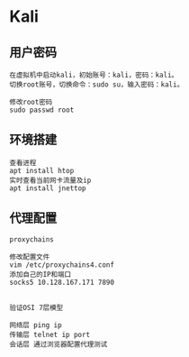 # Kali

## 用户密码

```
在虚拟机中启动kali，初始账号：kali，密码：kali。
切换root账号，切换命令：sudo su，输入密码：kali。

修改root密码
sudo passwd root
```

## 环境搭建

```
查看进程
apt install htop
实时查看当前网卡流量及ip
apt install jnettop
```



## 代理配置

```
proxychains

修改配置文件
vim /etc/proxychains4.conf
添加自己的IP和端口
socks5 10.128.167.171 7890


验证OSI 7层模型

网络层 ping ip
传输层 telnet ip port
会话层 通过浏览器配置代理测试
```

